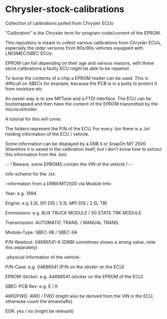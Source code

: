 # Chrysler-stock-calibrations
Collection of calibrations pulled from Chrysler ECUs

"Calibration" is the Chrysler term for program-code/content of the EPROM.

This repository is meant to collect various calibrations from Chrysler ECUs, especially the older versions from 80s/90s vehicles equipped with LM/SMEC/SBEC ECUs.

EPROM can fail depending on their age and various reasons, with these stock calibrations a faulty ECU might be able to be repaired.

To dump the contents of a chip a EPROM reader can be used. This is difficult on SBECs for example, because the PCB is in a putty to protect it from moisture etc. 

An easier way is to use MPTune and a FTDI interface. The ECU can be bootstrapped and then have the content of the EPROM transmitted by the microcontroller.

A tutorial for this will come.

The folders represent the P/N of the ECU. 
For every .bin there is a .txt holding information of the ECU / vehicle.

Some information can be displayed by a DRB II or SnapOn MT 2500 (therefore it is saved in the calibration itself, but I don't know how to extract this information from the .bin)

-- ! Beware, some EPROMS contain the VIN of the vehicle ! --


info-scheme for the .txt:

-information from a DRBII/MT2500 via Module Info-
  
Year:	e.g. 1994

Engine:	e.g 3.3L SFI DIS / 3.3L MPI DIS / 2.5L TBI

Emmissions:	e.g. BUX TRUCK MODULE / 50 STATE TRK MODULE

Transmission:	AUTOMATIC TRANS. / MANUAL TRANS.

Module-Type:  SBEC-IIB / SBEC-IIA

P/N-Readout: 04686541-A (DRBII sometimes shows a wrong value, note this separately)


-physical Information of the vehicle-
  
P/N-Case:	e.g. 04686541 (P/N on the sticker on the ECU)
  
EPROM-Sticker:	e.g. A4686541 (sticker on the EPROM of the ECU)
  
SBEC-PCB Rev: e.g. E / K
  
AWD/FWD:	AWD / FWD (might also be derived from the VIN in the ECU, otherwise count the driveshafts)
  
EGR:	yes / no (might be relevant)
